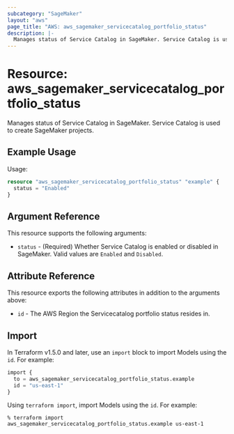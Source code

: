 ```yaml
---
subcategory: "SageMaker"
layout: "aws"
page_title: "AWS: aws_sagemaker_servicecatalog_portfolio_status"
description: |-
  Manages status of Service Catalog in SageMaker. Service Catalog is used to create SageMaker projects.
---
```


# Resource: aws_sagemaker_servicecatalog_portfolio_status

Manages status of Service Catalog in SageMaker. Service Catalog is used to create SageMaker projects.

## Example Usage

Usage:

```terraform
resource "aws_sagemaker_servicecatalog_portfolio_status" "example" {
  status = "Enabled"
}
```

## Argument Reference

This resource supports the following arguments:

* `status` - (Required) Whether Service Catalog is enabled or disabled in SageMaker. Valid values are `Enabled` and `Disabled`.

## Attribute Reference

This resource exports the following attributes in addition to the arguments above:

* `id` - The AWS Region the Servicecatalog portfolio status resides in.

## Import

In Terraform v1.5.0 and later, use an `import` block to import Models using the `id`. For example:

```terraform
import {
  to = aws_sagemaker_servicecatalog_portfolio_status.example
  id = "us-east-1"
}
```

Using `terraform import`, import Models using the `id`. For example:

```console
% terraform import aws_sagemaker_servicecatalog_portfolio_status.example us-east-1
```
